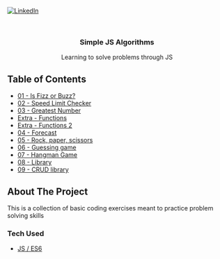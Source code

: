 [![LinkedIn][linkedin-shield]][linkedin-url]

<br />
<div align="center">
  <h3 align="center">Simple JS Algorithms</h3>
  <p align="center">
    Learning to solve problems through JS
  </p>
</div>

## Table of Contents

- [01 - Is Fizz or Buzz?](https://github.com/AlbaCasas/simple-algorithms/pull/2)
- [02 - Speed Limit Checker](https://github.com/AlbaCasas/simple-algorithms/pull/3)
- [03 - Greatest Number](https://github.com/AlbaCasas/simple-algorithms/pull/4)
- [Extra - Functions](https://github.com/AlbaCasas/simple-algorithms/pull/5)
- [Extra - Functions 2](https://github.com/AlbaCasas/simple-algorithms/pull/6)
- [04 - Forecast](https://github.com/AlbaCasas/simple-algorithms/pull/7)
- [05 - Rock, paper, scissors](https://github.com/AlbaCasas/simple-algorithms/pull/8)
- [06 - Guessing game](https://github.com/AlbaCasas/simple-algorithms/pull/9)
- [07 - Hangman Game](https://github.com/AlbaCasas/simple-algorithms/pull/10)
- [08 - Library](https://github.com/AlbaCasas/simple-algorithms/pull/11)
- [09 - CRUD library](https://github.com/AlbaCasas/simple-algorithms/pull/12)

## About The Project

This is a collection of basic coding exercises meant to practice problem solving skills

### Tech Used

- [JS / ES6](https://tc39.es/ecma262/)

[linkedin-shield]: https://img.shields.io/badge/-LinkedIn-black.svg?style=for-the-badge&logo=linkedin&colorB=555
[linkedin-url]: https://www.linkedin.com/in/alba-casas/
